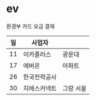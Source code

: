 # ev

환경부 카드 요금 결재

| 일 | 사업자       |           |
|----|--------------|-----------|
| 11 | 이카플러스   | 광운대    |
| 17 | 에버온       | 아파트    |
| 26 | 한국전력공사 |           |
| 30 | 지에스커넥트 | 그랑 서울 |

